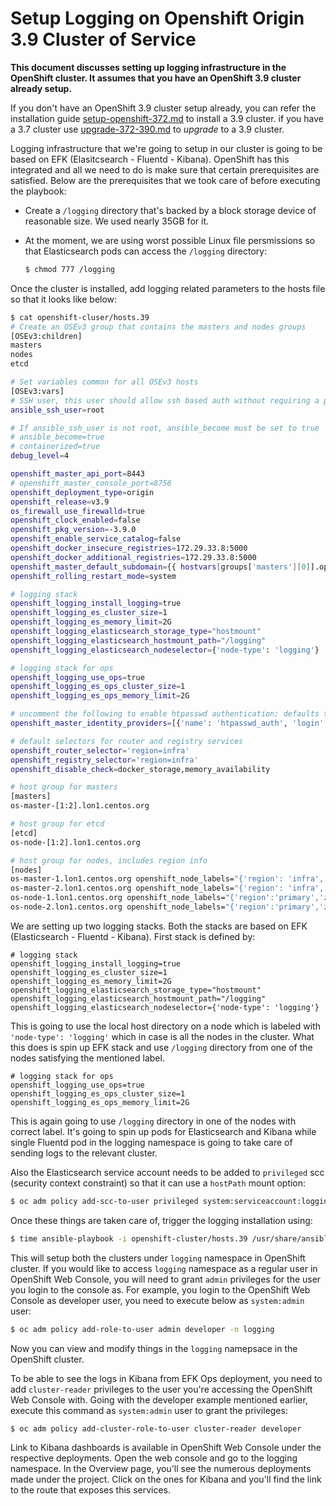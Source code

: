 # Setup Logging on Openshift Origin 3.9 Cluster of Service

**This document discusses setting up logging infrastructure in the OpenShift
cluster. It assumes that you have an OpenShift 3.9 cluster already setup.**

 If you don't have an OpenShift 3.9 cluster setup already, you can refer the installation guide [setup-openshift-372.md](setup-openshift-372.md) to install a 3.9 cluster.
 if you have a 3.7 cluster use [upgrade-372-390.md](../upgrade-openshift/upgrade-372-390.md) to *upgrade* to a 3.9 cluster.

Logging infrastructure that we're going to setup in our cluster is going to be
based on EFK (Elasitcsearch - Fluentd - Kibana). OpenShift has this integrated
and all we need to do is make sure that certain prerequisites are satisfied.
Below are the prerequisites that we took care of before executing the playbook:

- Create a `/logging` directory that's backed by a block storage device of
  reasonable size. We used nearly 35GB for it.
- At the moment, we are using worst possible Linux file persmissions so that
  Elasticsearch pods can access the `/logging` directory:
   
  ```bash
  $ chmod 777 /logging
  ```

Once the cluster is installed, add logging related parameters to the hosts file
so that it looks like below:

```bash
$ cat openshift-cluser/hosts.39
# Create an OSEv3 group that contains the masters and nodes groups
[OSEv3:children]
masters
nodes
etcd

# Set variables common for all OSEv3 hosts
[OSEv3:vars]
# SSH user, this user should allow ssh based auth without requiring a password
ansible_ssh_user=root

# If ansible_ssh_user is not root, ansible_become must be set to true
# ansible_become=true
# containerized=true
debug_level=4

openshift_master_api_port=8443
# openshift_master_console_port=8756
openshift_deployment_type=origin
openshift_release=v3.9
os_firewall_use_firewalld=true
openshift_clock_enabled=false
openshift_pkg_version=-3.9.0
openshift_enable_service_catalog=false
openshift_docker_insecure_registries=172.29.33.8:5000
openshift_docker_additional_registries=172.29.33.8:5000
openshift_master_default_subdomain={{ hostvars[groups['masters'][0]].openshift_ip }}.nip.io
openshift_rolling_restart_mode=system

# logging stack
openshift_logging_install_logging=true
openshift_logging_es_cluster_size=1
openshift_logging_es_memory_limit=2G
openshift_logging_elasticsearch_storage_type="hostmount"
openshift_logging_elasticsearch_hostmount_path="/logging"
openshift_logging_elasticsearch_nodeselector={'node-type': 'logging'}

# logging stack for ops
openshift_logging_use_ops=true
openshift_logging_es_ops_cluster_size=1
openshift_logging_es_ops_memory_limit=2G

# uncomment the following to enable htpasswd authentication; defaults to DenyAllPasswordIdentityProvider
openshift_master_identity_providers=[{'name': 'htpasswd_auth', 'login': 'true', 'challenge': 'true', 'kind': 'HTPasswdPasswordIdentityProvider', 'filename': '/etc/origin/master/htpasswd'}]

# default selectors for router and registry services
openshift_router_selector='region=infra'
openshift_registry_selector='region=infra'
openshift_disable_check=docker_storage,memory_availability

# host group for masters
[masters]
os-master-[1:2].lon1.centos.org

# host group for etcd
[etcd]
os-node-[1:2].lon1.centos.org

# host group for nodes, includes region info
[nodes]
os-master-1.lon1.centos.org openshift_node_labels="{'region': 'infra','zone': 'default','purpose':'infra', 'node-type': 'logging'}" openshift_schedulable=true openshift_ip=172.29.33.36
os-master-2.lon1.centos.org openshift_node_labels="{'region': 'infra','zone': 'default','purpose':'infra', 'node-type': 'logging'}" openshift_schedulable=true openshift_ip=172.29.33.46
os-node-1.lon1.centos.org openshift_node_labels="{'region':'primary','zone': 'default','purpose':'prod', 'node-type': 'logging'}" openshift_schedulable=true openshift_ip=172.29.33.23
os-node-2.lon1.centos.org openshift_node_labels="{'region':'primary','zone': 'default','purpose':'prod', 'node-type': 'logging'}" openshift_schedulable=true openshift_ip=172.29.33.52
```

We are setting up two logging stacks. Both the stacks are based on EFK
(Elasticsearch - Fluentd - Kibana). First stack is defined by:

```
# logging stack
openshift_logging_install_logging=true
openshift_logging_es_cluster_size=1
openshift_logging_es_memory_limit=2G
openshift_logging_elasticsearch_storage_type="hostmount"
openshift_logging_elasticsearch_hostmount_path="/logging"
openshift_logging_elasticsearch_nodeselector={'node-type': 'logging'}
```

This is going to use the local host directory on a node which is labeled with
`'node-type': 'logging'` which in case is all the nodes in the cluster. What
this does is spin up EFK stack and use `/logging` directory from one of the
nodes satisfying the mentioned label. 

```
# logging stack for ops
openshift_logging_use_ops=true
openshift_logging_es_ops_cluster_size=1
openshift_logging_es_ops_memory_limit=2G
```

This is again going to use `/logging` directory in one of the nodes with
correct label. It's going to spin up pods for Elasticsearch and Kibana while
single Fluentd pod in the logging namespace is going to take care of sending
logs to the relevant cluster.

Also the Elasticsearch service account needs to be added to `privileged`
scc (security context constraint) so that it can use a `hostPath` mount option:

```bash
$ oc adm policy add-scc-to-user privileged system:serviceaccount:logging:aggregated-logging-elasticsearch
```

Once these things are taken care of, trigger the logging installation using:

```bash
$ time ansible-playbook -i openshift-cluster/hosts.39 /usr/share/ansible/openshift-ansible/playbooks/openshift-logging/config.yml -vvv
```

This will setup both the clusters under `logging` namespace in OpenShift
cluster. If you would like to access `logging` namespace as a regular user in
OpenShift Web Console, you will need to grant `admin` privileges for the user
you login to the console as. For example, you login to the OpenShift Web
Console as developer user, you need to execute below as `system:admin` user:

```bash
$ oc adm policy add-role-to-user admin developer -n logging
```

Now you can view and modify things in the `logging` namepsace in the OpenShift
cluster.

To be able to see the logs in Kibana from EFK Ops deployment, you need to add
`cluster-reader` privileges to the user you're accessing the OpenShift Web
Console with. Going with the developer example mentioned earlier, execute this
command as `system:admin` user to grant the privileges:

```bash
$ oc adm policy add-cluster-role-to-user cluster-reader developer
```

Link to Kibana dashboards is available in OpenShift Web Console under the
respective deployments. Open the web console and go to the logging namespace.
In the Overview page, you'll see the numerous deployments made under the
project. Click on the ones for Kibana and you'll find the link to the route
that exposes this services.

